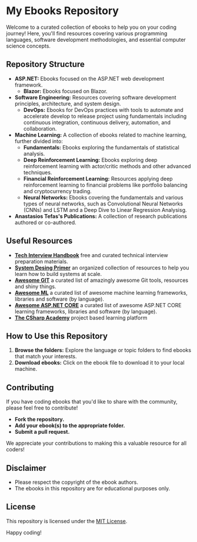 # My Ebooks Repository

Welcome to a curated collection of ebooks to help you on your coding journey! Here, you'll find resources covering various programming languages, software development methodologies, and essential computer science concepts.

## Repository Structure

* **ASP.NET:** Ebooks focused on the ASP.NET web development framework.
  * **Blazor:** Ebooks focused on Blazor.
* **Software Engineering:** Resources covering software development principles, architecture, and system design.
  * **DevOps:** Ebooks for DevOps practices with tools to automate and accelerate develop to release project using fundamentals including continuous integration, continuous delivery, automation, and collaboration.
* **Machine Learning:** A collection of ebooks related to machine learning, further divided into:
  * **Fundamentals:** Ebooks exploring the fundamentals of statistical analysis.
  * **Deep Reinforcement Learning:** Ebooks exploring deep reinforcement learning with actor/critic methods and other advanced techniques.
  * **Financial Reinforcement Learning:** Resources applying deep reinforcement learning to financial problems like portfolio balancing and cryptocurrency trading.
  * **Neural Networks:** Ebooks covering the fundamentals and various types of neural networks, such as Convolutional Neural Networks (CNNs) and LSTM and a Deep Dive to Linear Regression Analysisg.
* **Anastasios Tefas's Publications:** A collection of research publications authored or co-authored.

## Useful Resources

* **[Tech Interview Handbook](https://github.com/yangshun/tech-interview-handbook)** free and curated technical interview preparation materials.
* **[System Desing Primer](https://github.com/donnemartin/system-design-primer)** an organized collection of resources to help you learn how to build systems at scale.
* **[Awesome GIT](https://github.com/dictcp/awesome-git)** a curated list of amazingly awesome Git tools, resources and shiny things.
* **[Awesome ML](https://github.com/josephmisiti/awesome-machine-learning?tab=readme-ov-file#python-general-purpose-machine-learning)** a curated list of awesome machine learning frameworks, libraries and software (by language).
* **[Awesome ASP.NET CORE](https://github.com/thangchung/awesome-dotnet-core)** a curated list of awesome ASP.NET CORE learning frameworks, libraries and software (by language).
* **[The CSharp Academy](https://thecsharpacademy.com)** project based learning platform

## How to Use this Repository

1. **Browse the folders:** Explore the language or topic folders to find ebooks that match your interests.
2. **Download ebooks:**  Click on the ebook file to download it to your local machine.

## Contributing

If you have coding ebooks that you'd like to share with the community, please feel free to contribute!

* **Fork the repository.**
* **Add your ebook(s) to the appropriate folder.**
* **Submit a pull request.**

We appreciate your contributions to making this a valuable resource for all coders!

## Disclaimer

* Please respect the copyright of the ebook authors.
* The ebooks in this repository are for educational purposes only.

## License

This repository is licensed under the [MIT License](LICENSE).

Happy coding!
